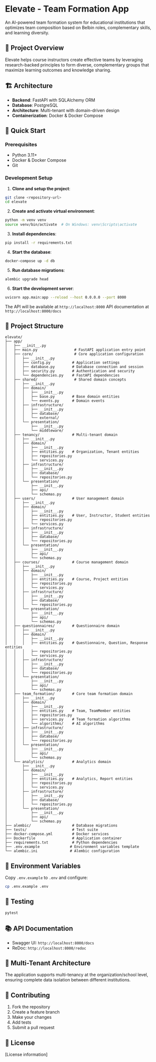# Elevate - Team Formation App

An AI-powered team formation system for educational institutions that optimizes team composition based on Belbin roles, complementary skills, and learning diversity.

## 🎯 Project Overview

Elevate helps course instructors create effective teams by leveraging research-backed principles to form diverse, complementary groups that maximize learning outcomes and knowledge sharing.

## 🏗️ Architecture

- **Backend**: FastAPI with SQLAlchemy ORM
- **Database**: PostgreSQL
- **Architecture**: Multi-tenant with domain-driven design
- **Containerization**: Docker & Docker Compose

## 🚀 Quick Start

### Prerequisites
- Python 3.11+
- Docker & Docker Compose
- Git

### Development Setup

1. **Clone and setup the project**:
```bash
git clone <repository-url>
cd elevate
```

2. **Create and activate virtual environment**:
```bash
python -m venv venv
source venv/bin/activate  # On Windows: venv\Scripts\activate
```

3. **Install dependencies**:
```bash
pip install -r requirements.txt
```

4. **Start the database**:
```bash
docker-compose up -d db
```

5. **Run database migrations**:
```bash
alembic upgrade head
```

6. **Start the development server**:
```bash
uvicorn app.main:app --reload --host 0.0.0.0 --port 8000
```

The API will be available at `http://localhost:8000`
API documentation at `http://localhost:8000/docs`

## 📁 Project Structure

```
elevate/
├── app/
│   ├── __init__.py
│   ├── main.py                 # FastAPI application entry point
│   ├── core/                   # Core application configuration
│   │   ├── __init__.py
│   │   ├── config.py          # Application settings
│   │   ├── database.py        # Database connection and session
│   │   ├── security.py        # Authentication and security
│   │   └── dependencies.py    # FastAPI dependencies
│   ├── shared/                 # Shared domain concepts
│   │   ├── __init__.py
│   │   ├── domain/
│   │   │   ├── __init__.py
│   │   │   ├── base.py        # Base domain entities
│   │   │   └── events.py      # Domain events
│   │   ├── infrastructure/
│   │   │   ├── __init__.py
│   │   │   ├── database/
│   │   │   └── external/
│   │   └── presentation/
│   │       ├── __init__.py
│   │       └── middleware/
│   ├── tenancy/               # Multi-tenant domain
│   │   ├── __init__.py
│   │   ├── domain/
│   │   │   ├── __init__.py
│   │   │   ├── entities.py    # Organization, Tenant entities
│   │   │   ├── repositories.py
│   │   │   └── services.py
│   │   ├── infrastructure/
│   │   │   ├── __init__.py
│   │   │   ├── database/
│   │   │   └── repositories.py
│   │   └── presentation/
│   │       ├── __init__.py
│   │       ├── api/
│   │       └── schemas.py
│   ├── users/                 # User management domain
│   │   ├── __init__.py
│   │   ├── domain/
│   │   │   ├── __init__.py
│   │   │   ├── entities.py    # User, Instructor, Student entities
│   │   │   ├── repositories.py
│   │   │   └── services.py
│   │   ├── infrastructure/
│   │   │   ├── __init__.py
│   │   │   ├── database/
│   │   │   └── repositories.py
│   │   └── presentation/
│   │       ├── __init__.py
│   │       ├── api/
│   │       └── schemas.py
│   ├── courses/               # Course management domain
│   │   ├── __init__.py
│   │   ├── domain/
│   │   │   ├── __init__.py
│   │   │   ├── entities.py    # Course, Project entities
│   │   │   ├── repositories.py
│   │   │   └── services.py
│   │   ├── infrastructure/
│   │   │   ├── __init__.py
│   │   │   ├── database/
│   │   │   └── repositories.py
│   │   └── presentation/
│   │       ├── __init__.py
│   │       ├── api/
│   │       └── schemas.py
│   ├── questionnaires/        # Questionnaire domain
│   │   ├── __init__.py
│   │   ├── domain/
│   │   │   ├── __init__.py
│   │   │   ├── entities.py    # Questionnaire, Question, Response entities
│   │   │   ├── repositories.py
│   │   │   └── services.py
│   │   ├── infrastructure/
│   │   │   ├── __init__.py
│   │   │   ├── database/
│   │   │   └── repositories.py
│   │   └── presentation/
│   │       ├── __init__.py
│   │       ├── api/
│   │       └── schemas.py
│   ├── team_formation/        # Core team formation domain
│   │   ├── __init__.py
│   │   ├── domain/
│   │   │   ├── __init__.py
│   │   │   ├── entities.py    # Team, TeamMember entities
│   │   │   ├── repositories.py
│   │   │   ├── services.py    # Team formation algorithms
│   │   │   └── algorithms/    # AI algorithms
│   │   ├── infrastructure/
│   │   │   ├── __init__.py
│   │   │   ├── database/
│   │   │   └── repositories.py
│   │   └── presentation/
│   │       ├── __init__.py
│   │       ├── api/
│   │       └── schemas.py
│   └── analytics/             # Analytics domain
│       ├── __init__.py
│       ├── domain/
│       │   ├── __init__.py
│       │   ├── entities.py    # Analytics, Report entities
│       │   ├── repositories.py
│       │   └── services.py
│       ├── infrastructure/
│       │   ├── __init__.py
│       │   ├── database/
│       │   └── repositories.py
│       └── presentation/
│           ├── __init__.py
│           ├── api/
│           └── schemas.py
├── alembic/                   # Database migrations
├── tests/                     # Test suite
├── docker-compose.yml         # Docker services
├── Dockerfile                 # Application container
├── requirements.txt           # Python dependencies
├── .env.example              # Environment variables template
└── alembic.ini               # Alembic configuration
```

## 🔧 Environment Variables

Copy `.env.example` to `.env` and configure:

```bash
cp .env.example .env
```

## 🧪 Testing

```bash
pytest
```

## 📚 API Documentation

- Swagger UI: `http://localhost:8000/docs`
- ReDoc: `http://localhost:8000/redoc`

## 🏢 Multi-Tenant Architecture

The application supports multi-tenancy at the organization/school level, ensuring complete data isolation between different institutions.

## 🤝 Contributing

1. Fork the repository
2. Create a feature branch
3. Make your changes
4. Add tests
5. Submit a pull request

## 📄 License

[License information]
